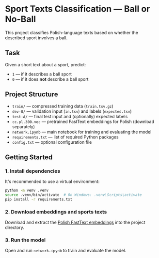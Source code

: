 # Sport Texts Classification — Ball or No-Ball

This project classifies Polish-language texts based on whether the described sport involves a ball.

## Task

Given a short text about a sport, predict:

- `1` — if it describes a ball sport  
- `0` — if it does **not** describe a ball sport

## Project Structure

- `train/` — compressed training data (`train.tsv.gz`)  
- `dev-0/` — validation input (`in.tsv`) and labels (`expected.tsv`)  
- `test-A/` — final test input and (optionally) expected labels  
- `cc.pl.300.vec` — pretrained FastText embeddings for Polish (download separately)  
- `network.ipynb` — main notebook for training and evaluating the model  
- `requirements.txt` — list of required Python packages  
- `config.txt` — optional configuration file

## Getting Started

### 1. Install dependencies

It's recommended to use a virtual environment:

```bash
python -m venv .venv
source .venv/bin/activate  # On Windows: .venv\Scripts\activate
pip install -r requirements.txt
```

### 2. Download embeddings and sports texts
Download and extract the [Polish FastText embeddings](https://dl.fbaipublicfiles.com/fasttext/vectors-crawl/cc.pl.300.vec.gz) into the project directory.


### 3. Run the model

Open and run `network.ipynb` to train and evaluate the model.

